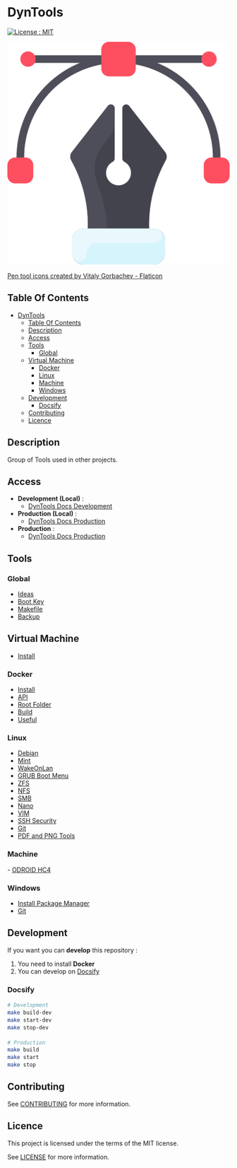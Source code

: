 # DynTools

[![License : MIT](https://img.shields.io/badge/License-MIT-yellow.svg)](https://opensource.org/licenses/MIT)

![Icon](./icon.png)

[Pen tool icons created by Vitaly Gorbachev - Flaticon](https://www.flaticon.com/free-icons/pen-tool)

## Table Of Contents

- [DynTools](#dyntools)
  - [Table Of Contents](#table-of-contents)
  - [Description](#description)
  - [Access](#access)
  - [Tools](#tools)
    - [Global](#global)
  - [Virtual Machine](#virtual-machine)
    - [Docker](#docker)
    - [Linux](#linux)
    - [Machine](#machine)
    - [Windows](#windows)
  - [Development](#development)
    - [Docsify](#docsify)
  - [Contributing](#contributing)
  - [Licence](#licence)

## Description

Group of Tools used in other projects.

## Access

- **Development (Local)** :
  - [DynTools Docs Development](http://localhost:6007)
- **Production (Local)** :
  - [DynTools Docs Production](http://localhost:6007)
- **Production** :
  - [DynTools Docs Production](https://progdevlab.gitlab.io/dyntools)

## Tools

### Global

- [Ideas](./docs/global/ideas.md)
- [Boot Key](./docs/global/boot.md)
- [Makefile](./docs/global/makefile.md)
- [Backup](./docs/global/backup.md)

## Virtual Machine

- [Install](./docs/vagrant/install.md)

### Docker

- [Install](./docs/docker/install.md)
- [API](./docs/docker/api.md)
- [Root Folder](./docs/docker/root_folder.md)
- [Build](./docs/docker/build.md)
- [Useful](./docs/docker/useful.md)

### Linux

- [Debian](./docs/linux/debian.md)
- [Mint](./docs/linux/mint.md)
- [WakeOnLan](./docs/linux/wol.md)
- [GRUB Boot Menu](./docs/linux/grub.md)
- [ZFS](./docs/linux/zfs.md)
- [NFS](./docs/linux/nfs.md)
- [SMB](./docs/linux/smb.md)
- [Nano](./docs/linux/nano.md)
- [VIM](./docs/linux/vim.md)
- [SSH Security](./docs/linux/ssh.md)
- [Git](./docs/linux/git.md)
- [PDF and PNG Tools](./docs/linux/pdf_png.md)

### Machine

- [ODROID HC4](./docs/machine/odroid_hc4.md)

### Windows

- [Install Package Manager](./docs/windows/install.md)
- [Git](./docs/windows/git.md)

## Development

If you want you can **develop** this repository :

1) You need to install **Docker**
2) You can develop on [Docsify](#docsify)

### Docsify

```bash
# Development
make build-dev
make start-dev
make stop-dev

# Production
make build
make start
make stop
```

## Contributing

See [CONTRIBUTING](./CONTRIBUTING.md) for more information.

## Licence

This project is licensed under the terms of the MIT license.

See [LICENSE](./LICENCE.md) for more information.
